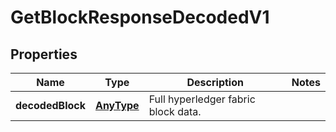 
# GetBlockResponseDecodedV1

## Properties
Name | Type | Description | Notes
------------ | ------------- | ------------- | -------------
**decodedBlock** | [**AnyType**](.md) | Full hyperledger fabric block data. | 



